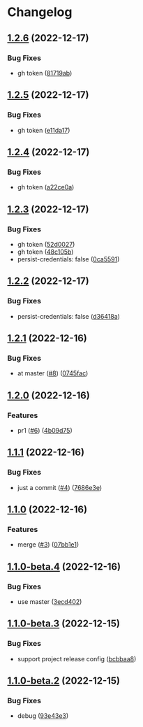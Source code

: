 # Changelog

## [1.2.6](https://github.com/npm-showcase/github-actions-test/compare/v1.2.5...v1.2.6) (2022-12-17)


### Bug Fixes

* gh token ([81719ab](https://github.com/npm-showcase/github-actions-test/commit/81719ab13f1cf92133b03b659c6817b51fe2ede4))

## [1.2.5](https://github.com/npm-showcase/github-actions-test/compare/v1.2.4...v1.2.5) (2022-12-17)


### Bug Fixes

* gh token ([e11da17](https://github.com/npm-showcase/github-actions-test/commit/e11da17ea3cd43fcb11443c872f167361720d536))

## [1.2.4](https://github.com/npm-showcase/github-actions-test/compare/v1.2.3...v1.2.4) (2022-12-17)


### Bug Fixes

* gh token ([a22ce0a](https://github.com/npm-showcase/github-actions-test/commit/a22ce0a6d79278ecaec9248a0390e4401dc923ae))

## [1.2.3](https://github.com/npm-showcase/github-actions-test/compare/v1.2.2...v1.2.3) (2022-12-17)


### Bug Fixes

* gh token ([52d0027](https://github.com/npm-showcase/github-actions-test/commit/52d0027d8769fa6527e7b0531314fdf65016fd1e))
* gh token ([48c105b](https://github.com/npm-showcase/github-actions-test/commit/48c105b927449e63143a390ddfbff6dcc84afda0))
* persist-credentials: false ([0ca5591](https://github.com/npm-showcase/github-actions-test/commit/0ca5591a1d589603b3908d5826c398ec03b4ecbf))

## [1.2.2](https://github.com/npm-showcase/github-actions-test/compare/v1.2.1...v1.2.2) (2022-12-17)


### Bug Fixes

* persist-credentials: false ([d36418a](https://github.com/npm-showcase/github-actions-test/commit/d36418a623de9925af26e060b314a3a2248ac8ac))

## [1.2.1](https://github.com/npm-showcase/github-actions-test/compare/v1.2.0...v1.2.1) (2022-12-16)


### Bug Fixes

* at master ([#8](https://github.com/npm-showcase/github-actions-test/issues/8)) ([0745fac](https://github.com/npm-showcase/github-actions-test/commit/0745fac9045d83b3ec698ecb4c1c9dc0f10b8fe0))

## [1.2.0](https://github.com/npm-showcase/github-actions-test/compare/v1.1.1...v1.2.0) (2022-12-16)


### Features

* pr1 ([#6](https://github.com/npm-showcase/github-actions-test/issues/6)) ([4b09d75](https://github.com/npm-showcase/github-actions-test/commit/4b09d757a5d64b72d6b18b41b1de0586573c0688))

## [1.1.1](https://github.com/npm-showcase/github-actions-test/compare/v1.1.0...v1.1.1) (2022-12-16)


### Bug Fixes

* just a commit ([#4](https://github.com/npm-showcase/github-actions-test/issues/4)) ([7686e3e](https://github.com/npm-showcase/github-actions-test/commit/7686e3ed631b74972e8b720aae0673ef7c2983cc))

## [1.1.0](https://github.com/npm-showcase/github-actions-test/compare/v1.0.2...v1.1.0) (2022-12-16)


### Features

* merge ([#3](https://github.com/npm-showcase/github-actions-test/issues/3)) ([07bb1e1](https://github.com/npm-showcase/github-actions-test/commit/07bb1e1b99938c2fa4b3d4081ba0175c11af5cf5))

## [1.1.0-beta.4](https://github.com/npm-showcase/github-actions-test/compare/v1.1.0-beta.3...v1.1.0-beta.4) (2022-12-16)


### Bug Fixes

* use master ([3ecd402](https://github.com/npm-showcase/github-actions-test/commit/3ecd4024273ca423a1ac21f8600d91e99401ce71))

## [1.1.0-beta.3](https://github.com/npm-showcase/github-actions-test/compare/v1.1.0-beta.2...v1.1.0-beta.3) (2022-12-15)


### Bug Fixes

* support project release config ([bcbbaa8](https://github.com/npm-showcase/github-actions-test/commit/bcbbaa8b304e982e939518c2ca69262d8af63398))

## [1.1.0-beta.2](https://github.com/npm-showcase/github-actions-test/compare/v1.1.0-beta.1...v1.1.0-beta.2) (2022-12-15)


### Bug Fixes

* debug ([93e43e3](https://github.com/npm-showcase/github-actions-test/commit/93e43e30e463a6852c251de7c15145bb6cb59392))
